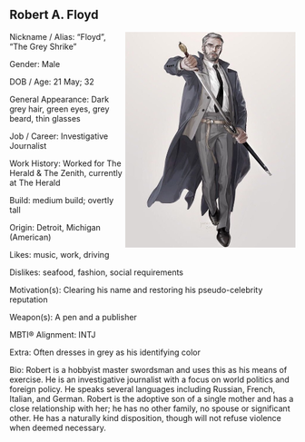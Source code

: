 ## Robert A. Floyd
<img align="right" width="300" height="380" src="https://github.com/quantum-satire/theZenith/blob/master/2D42BEC4-DB90-44F1-9C78-D8D223DB9864.jpeg">

Nickname / Alias: “Floyd”, “The Grey Shrike”

Gender: Male

DOB / Age: 21 May; 32

General Appearance: Dark grey hair, green eyes, grey beard, thin glasses

Job / Career: Investigative Journalist

Work History: Worked for The Herald & The Zenith, currently at The Herald

Build: medium build; overtly tall

Origin: Detroit, Michigan (American)

Likes: music, work, driving

Dislikes: seafood, fashion, social requirements

Motivation(s): Clearing his name and restoring his pseudo-celebrity reputation

Weapon(s): A pen and a publisher

MBTI® Alignment: INTJ

Extra: Often dresses in grey as his identifying color

Bio: Robert is a hobbyist master swordsman and uses this as his means of exercise. He is an investigative journalist with a focus on world politics and foreign policy. He speaks several languages including Russian, French, Italian, and German. Robert is the adoptive son of a single mother and has a close relationship with her; he has no other family, no spouse or significant other. He has a naturally kind disposition, though will not refuse violence when deemed necessary.
